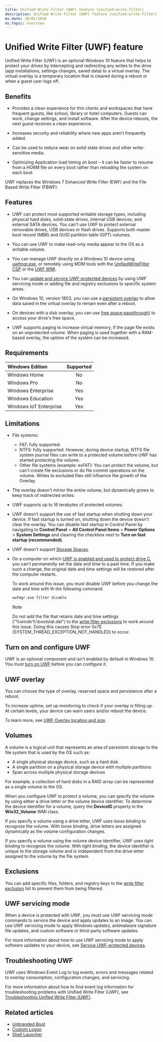 ```yaml
---
title: Unified Write Filter (UWF) feature (unified-write-filter)
description: Unified Write Filter (UWF) feature (unified-write-filter)
ms.date: 10/02/2018
ms.topic: overview
---
```


# Unified Write Filter (UWF) feature

Unified Write Filter (UWF) is an optional Windows 10 feature that helps to protect your drives by intercepting and redirecting any writes to the drive (app installations, settings changes, saved data) to a virtual overlay. The virtual overlay is a temporary location that is cleared during a reboot or when a guest user logs off.

## Benefits

- Provides a clean experience for thin clients and workspaces that have frequent guests, like school, library or hotel computers. Guests can work, change settings, and install software. After the device reboots, the next guest receives a clean experience.

- Increases security and reliability where new apps aren't frequently added.

- Can be used to reduce wear on solid-state drives and other write-sensitive media.

- Optimizing Application load timing on boot – it can be faster to resume from a HORM file on every boot rather than reloading the system on each boot

UWF replaces the Windows 7 Enhanced Write Filter (EWF) and the File Based Write Filter (FBWF).

## Features

- UWF can protect most supported writable storage types, including physical hard disks, solid-state drives, internal USB devices, and external SATA devices. You can't use UWF to protect external removable drives, USB devices or flash drives. Supports both master boot record (MBR) and GUID partition table (GPT) volumes.

- You can use UWF to make read-only media appear to the OS as a writable volume.

- You can manage UWF directly on a Windows 10 device using [uwfmgr.exe](uwfmgrexe.md), or remotely using MDM tools with the [UnifiedWriteFilter CSP](/windows/client-management/mdm/unifiedwritefilter-csp) or the [UWF WMI](uwf-wmi-provider-reference.md).

- You can [update and service UWF-protected devices](service-uwf-protected-devices.md) by using UWF servicing mode or adding file and registry exclusions to specific system areas.

- On Windows 10, version 1803, you can use a [persistent overlay](uwfoverlay.md#persistent-overlay) to allow data saved in the virtual overlay to remain even after a reboot.

- On devices with a disk overlay, you can use [free space passthrough)](uwfoverlay.md#freespace-passthrough-recommended) to access your drive's free space.

- UWF supports paging to increase virtual memory, if the page file exists on an unprotected volume. When paging is used together with a RAM-based overlay, the uptime of the system can be increased.

## Requirements

| Windows Edition        | Supported |
|:-----------------------|:---------:|
| Windows Home           | No        |
| Windows Pro            | No        |
| Windows Enterprise     | Yes       |
| Windows Education      | Yes       |
| Windows IoT Enterprise | Yes       |

## Limitations

- File systems:
  - FAT: fully supported.
  - NTFS: fully supported. However, during device startup, NTFS file system journal files can write to a protected volume before UWF has started protecting the volume.
  - Other file systems (example: exFAT): You can protect the volume, but can't create file exclusions or do file commit operations on the volume. Writes to excluded files still influence the growth of the Overlay.

- The overlay doesn't mirror the entire volume, but dynamically grows to keep track of redirected writes.

- UWF supports up to 16 terabytes of protected volumes.

- UWF doesn't support the use of fast startup when shutting down your device. If fast startup is turned on, shutting down the device doesn't clear the overlay. You can disable fast startup in Control Panel by navigating to **Control Panel** &gt; **All Control Panel Items** &gt; **Power Options** &gt; **System Settings** and clearing the checkbox next to **Turn on fast startup (recommended)**.

- UWF doesn't support [Storage Spaces](/previous-versions/windows/it-pro/windows-server-2012-R2-and-2012/hh831739(v=ws.11)).

- On a computer on which [UWF is enabled and used to protect drive C](./uwf-turnonuwf.md#turn-on-uwf-on-a-running-pc), you can't permanently set the date and time to a past time. If you make such a change, the original date and time settings will be restored after the computer restarts.

  To work around this issue, you must disable UWF before you change the date and time with th the following command.

  ```cmd
  uwfmgr.exe filter disable
  ```

  > [!NOTE]
  > Do not add the file that retains date and time settings ("%windir%\bootstat.dat") to the [write filter exclusions](./uwfexclusions.md) to work around this issue. Doing this causes Stop error 0x7E (SYSTEM_THREAD_EXCEPTION_NOT_HANDLED) to occur.

## Turn on and configure UWF

UWF is an optional component and isn't enabled by default in Windows 10. You must [turn on UWF](uwf-turnonuwf.md) before you can configure it.

## UWF overlay

You can choose the type of overlay, reserved space and persistence after a reboot.

To increase uptime, set up monitoring to check if your overlay is filling up. At certain levels, your device can warn users and/or reboot the device.

To learn more, see [UWF Overlay location and size](uwfoverlay.md).

## Volumes

A volume is a logical unit that represents an area of persistent storage to the file system that is used by the OS such as:

- A single physical storage device, such as a hard disk
- A single partition on a physical storage device with multiple partitions
- Span across multiple physical storage devices

For example, a collection of hard disks in a RAID array can be represented as a single volume to the OS.

When you configure UWF to protect a volume, you can specify the volume by using either a drive letter or the volume device identifier. To determine the device identifier for a volume, query the **DeviceID** property in the **Win32_Volume** WMI class.

If you specify a volume using a drive letter, UWF uses *loose binding* to recognize the volume. With *loose binding*, drive letters are assigned dynamically as the volume configuration changes.

If you specify a volume using the volume device identifier, UWF uses *tight binding* to recognize the volume. With *tight binding*, the device identifier is unique to the storage volume and is independent from the drive letter assigned to the volume by the file system.

## Exclusions

You can add specific files, folders, and registry keys to the [write filter exclusion](uwfexclusions.md) list to prevent them from being filtered.

## UWF servicing mode

When a device is protected with UWF, you must use UWF servicing mode commands to service the device and apply updates to an image. You can use UWF servicing mode to apply Windows updates, antimalware signature file updates, and custom software or third-party software updates.

For more information about how to use UWF servicing mode to apply software updates to your device, see [Service UWF-protected devices](service-uwf-protected-devices.md).

## Troubleshooting UWF

UWF uses Windows Event Log to log events, errors and messages related to overlay consumption, configuration changes, and servicing.

For more information about how to find event log information for troubleshooting problems with Unified Write Filter (UWF), see [Troubleshooting Unified Write Filter (UWF)](uwftroubleshooting.md).

## Related articles

- [Unbranded Boot](../unbranded-boot/index.md)
- [Custom Logon](../custom-logon/index.md)
- [Shell Launcher](../shell-launcher/index.md)
